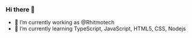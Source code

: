 ### Hi there 👋

- 🔭 I’m currently working as @Rhitmotech
- 🌱 I’m currently learning TypeScript, JavaScript, HTML5, CSS, Nodejs

